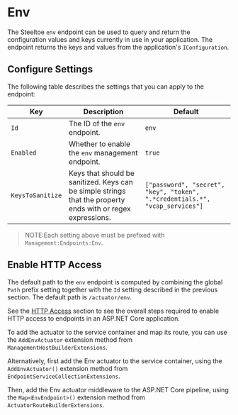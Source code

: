 # Env

The Steeltoe `env` endpoint can be used to query and return the configuration values and keys currently in use in your application. The endpoint returns the keys and values from the application's `IConfiguration`.

## Configure Settings

The following table describes the settings that you can apply to the endpoint:

| Key | Description | Default |
| --- | --- | --- |
| `Id` | The ID of the `env` endpoint. | `env` |
| `Enabled` | Whether to enable the `env` management endpoint. | `true` |
| `KeysToSanitize` | Keys that should be sanitized. Keys can be simple strings that the property ends with or regex expressions. | ```["password", "secret", "key", "token", ".*credentials.*", "vcap_services"]``` |

>NOTE:Each setting above must be prefixed with `Management:Endpoints:Env`.

## Enable HTTP Access

The default path to the `env` endpoint is computed by combining the global `Path` prefix setting together with the `Id` setting described in the previous section. The default path is `/actuator/env`.

See the [HTTP Access](./using-endpoints.html#http-access) section to see the overall steps required to enable HTTP access to endpoints in an ASP.NET Core application.

To add the actuator to the service container and map its route, you can use the `AddEnvActuator` extension method from `ManagementHostBuilderExtensions`.

Alternatively, first add the Env actuator to the service container, using the `AddEnvActuator()` extension method from `EndpointServiceCollectionExtensions`.

Then, add the Env actuator middleware to the ASP.NET Core pipeline, using the `Map<EnvEndpoint>()` extension method from `ActuatorRouteBuilderExtensions`.
